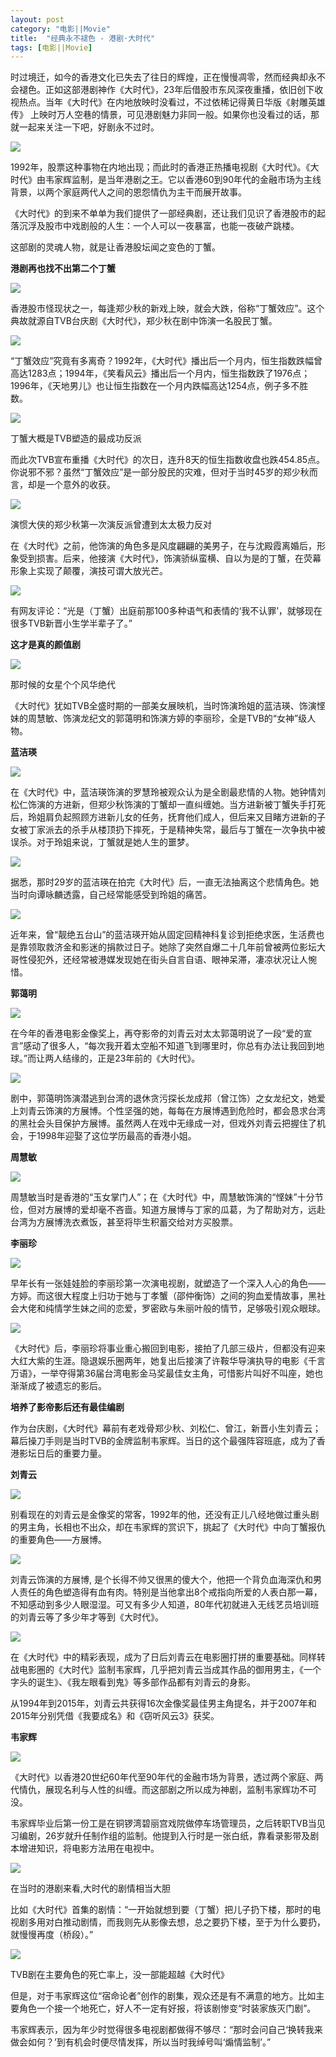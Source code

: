 ```yaml
---
layout: post
category: "电影||Movie"
title:  "经典永不褪色 - 港剧·大时代"
tags: [电影||Movie] 
---
```

 时过境迁，如今的香港文化已失去了往日的辉煌，正在慢慢凋零，然而经典却永不会褪色。正如这部港剧神作《大时代》，23年后借股市东风深夜重播，依旧创下收视热点。当年《大时代》在内地放映时没看过，不过依稀记得黄日华版《射雕英雄传》 上映时万人空巷的情景，可见港剧魅力非同一般。如果你也没看过的话，那就一起来关注一下吧，好剧永不过时。    
<p>
	<strong><img src="http://p2.pstatp.com/large/3547/4522478023" /></strong> 
</p>

<p>
	1992年，股票这种事物在内地出现；而此时的香港正热播电视剧《大时代》。《大时代》由韦家辉监制，是当年港剧之王。它以香港60到90年代的金融市场为主线背景，以两个家庭两代人之间的恩怨情仇为主干而展开故事。
</p>
<p>
	《大时代》的到来不单单为我们提供了一部经典剧，还让我们见识了香港股市的起落沉浮及股市中戏剧般的人生：一个人可以一夜暴富，也能一夜破产跳楼。
</p>
<p>
	这部剧的灵魂人物，就是让香港股坛闻之变色的丁蟹。
</p>
<p>
	<strong>港剧再也找不出第二个丁蟹</strong> 
</p>
<p>
	<img src="http://p3.pstatp.com/large/3547/4522350455" /> 
</p>
<p>
	香港股市怪现状之一，每逢郑少秋的新戏上映，就会大跌，俗称“丁蟹效应”。这个典故就源自TVB台庆剧《大时代》，郑少秋在剧中饰演一名股民丁蟹。
</p>
<p>
	<img src="http://p2.pstatp.com/large/3546/4845924807" /> 
</p>
<p>
	“丁蟹效应”究竟有多离奇？1992年，《大时代》播出后一个月内，恒生指数跌幅曾高达1283点；1994年，《笑看风云》播出后一个月内，恒生指数跌了1976点；1996年，《天地男儿》也让恒生指数在一个月内跌幅高达1254点，例子多不胜数。
</p>
<p>
	<img src="http://p3.pstatp.com/large/3551/3745406676" /> 
</p>
<p>
	丁蟹大概是TVB塑造的最成功反派
</p>
<p>
	而此次TVB宣布重播《大时代》的次日，连升8天的恒生指数收盘也跌454.85点。你说邪不邪？虽然“丁蟹效应”是一部分股民的灾难，但对于当时45岁的郑少秋而言，却是一个意外的收获。
</p>
<p>
	<img src="http://p2.pstatp.com/large/3550/4269222928" /> 
</p>
<p>
	演惯大侠的郑少秋第一次演反派曾遭到太太极力反对
</p>
<p>
	在《大时代》之前，他饰演的角色多是风度翩翩的美男子，在与沈殿霞离婚后，形象受到损害。后来，他接演《大时代》，饰演骄纵蛮横、自以为是的丁蟹，在荧幕形象上实现了颠覆，演技可谓大放光芒。
</p>
<p>
	<img src="http://p2.pstatp.com/large/3546/4845958043" /> 
</p>
<p>
	有网友评论：“光是（丁蟹）出庭前那100多种语气和表情的‘我不认罪’，就够现在很多TVB新晋小生学半辈子了。”
</p>
<p>
	<strong>这才是真的颜值剧</strong> 
</p>
<p>
	<img src="http://p1.pstatp.com/large/3550/4269255733" /> 
</p>
<p>
	那时候的女星个个风华绝代
</p>
<p>
	《大时代》犹如TVB全盛时期的一部美女展映机，当时饰演玲姐的蓝洁瑛、饰演悭妹的周慧敏、饰演龙纪文的郭蔼明和饰演方婷的李丽珍，全是TVB的“女神”级人物。
</p>
<p>
	<strong>蓝洁瑛</strong> 
</p>
<p>
	<img src="http://p2.pstatp.com/large/3551/3745459557" /> 
</p>
<p>
	在《大时代》中，蓝洁瑛饰演的罗慧玲被观众认为是全剧最悲情的人物。她钟情刘松仁饰演的方进新，但郑少秋饰演的丁蟹却一直纠缠她。当方进新被丁蟹失手打死后，玲姐肩负起照顾方进新儿女的任务，抚育他们成人，但后来又目睹方进新的子女被丁家派去的杀手从楼顶扔下摔死，于是精神失常，最后与丁蟹在一次争执中被误杀。对于玲姐来说，丁蟹就是她人生的噩梦。
</p>
<p>
	<img src="http://p3.pstatp.com/large/3544/5420708964" /> 
</p>
<p>
	据悉，那时29岁的蓝洁瑛在拍完《大时代》后，一直无法抽离这个悲情角色。她当时向谭咏麟透露，自己经常能感受到玲姐的痛苦。
</p>
<p>
	<img src="http://p2.pstatp.com/large/3548/4491759980" /> 
</p>
<p>
	近年来，曾“靓绝五台山”的蓝洁瑛开始从固定回精神科复诊到拒绝求医，生活费也是靠领取救济金和影迷的捐款过日子。她除了突然自爆二十几年前曾被两位影坛大哥性侵犯外，还经常被港媒发现她在街头自言自语、眼神呆滞，凄凉状况让人惋惜。
</p>
<p>
	<strong>郭蔼明</strong> 
</p>
<p>
	<img src="http://p2.pstatp.com/large/3544/5420783023" /> 
</p>
<p>
	在今年的香港电影金像奖上，再夺影帝的刘青云对太太郭蔼明说了一段“爱的宣言”感动了很多人，“每次我开着太空船不知道飞到哪里时，你总有办法让我回到地球。”而让两人结缘的，正是23年前的《大时代》。
</p>
<p>
	<img src="http://p3.pstatp.com/large/3550/4269371868" /> 
</p>
<p>
	剧中，郭蔼明饰演潜逃到台湾的退休贪污探长龙成邦（曾江饰）之女龙纪文，她爱上刘青云饰演的方展博。个性坚强的她，每每在方展博遇到危险时，都会恳求台湾的黑社会头目保护方展博。虽然两人在戏中无缘成一对，但戏外刘青云把握住了机会，于1998年迎娶了这位学历最高的香港小姐。
</p>
<p>
	<strong>周慧敏</strong> 
</p>
<p>
	<img src="http://p2.pstatp.com/large/3548/4491921106" /> 
</p>
<p>
	周慧敏当时是香港的“玉女掌门人”；在《大时代》中，周慧敏饰演的“悭妹”十分节俭，但对方展博的爱却毫不吝啬。知道方展博与丁家的瓜葛，为了帮助对方，远赴台湾为方展博洗衣煮饭，甚至将毕生积蓄交给对方买股票。
</p>
<p>
	<strong>李丽珍</strong> 
</p>
<p>
	<img src="http://p3.pstatp.com/large/3544/5420841418" /> 
</p>
<p>
	早年长有一张娃娃脸的李丽珍第一次演电视剧，就塑造了一个深入人心的角色——方婷。而这很大程度上归功于她与丁孝蟹（邵仲衡饰）之间的狗血爱情故事，黑社会大佬和纯情学生妹之间的恋爱，罗密欧与朱丽叶般的情节，足够吸引观众眼球。
</p>
<p>
	<img src="http://p2.pstatp.com/large/3551/3745502789" /> 
</p>
<p>
	《大时代》后，李丽珍将事业重心搬回到电影，接拍了几部三级片，但都没有迎来大红大紫的生涯。隐退娱乐圈两年，她复出后接演了许鞍华导演执导的电影《千言万语》，一举夺得第36届台湾电影金马奖最佳女主角，可惜影片叫好不叫座，她也渐渐成了被遗忘的影后。
</p>
<p>
	<strong>培养了影帝影后还有最佳编剧</strong> 
</p>
<p>
	作为台庆剧，《大时代》幕前有老戏骨郑少秋、刘松仁、曾江，新晋小生刘青云；幕后操刀手则是当时TVB的金牌监制韦家辉。当日的这个最强阵容班底，成为了香港影坛日后的重要力量。
</p>
<p>
	<strong>刘青云</strong> 
</p>
<p>
	<img src="http://p3.pstatp.com/large/3544/5420990866" /> 
</p>
<p>
	别看现在的刘青云是金像奖的常客，1992年的他，还没有正儿八经地做过重头剧的男主角，长相也不出众，却在韦家辉的赏识下，挑起了《大时代》中向丁蟹报仇的重要角色——方展博。
</p>
<p>
	<img src="http://p3.pstatp.com/large/3551/3745530336" /> 
</p>
<p>
	刘青云饰演的方展博, 是个长得不帅又很黑的傻大个，他把一个背负血海深仇和男人责任的角色塑造得有血有肉。特别是当他拿出8个戒指向所爱的人表白那一幕，不知感动到多少人眼湿湿。可又有多少人知道，80年代初就进入无线艺员培训班的刘青云等了多少年才等到《大时代》。
</p>
<p>
	<img src="http://p2.pstatp.com/large/3551/3745578485" /> 
</p>
<p>
	在《大时代》中的精彩表现，成为了日后刘青云在电影圈打拼的重要基础。同样转战电影圈的《大时代》监制韦家辉，几乎把刘青云当成其作品的御用男主，《一个字头的诞生》、《我左眼看到鬼》等多部作品都有刘青云的身影。
</p>
<p>
	从1994年到2015年，刘青云共获得16次金像奖最佳男主角提名，并于2007年和2015年分别凭借《我要成名》和《窃听风云3》获奖。
</p>
<p>
	<strong>韦家辉</strong> 
</p>
<p>
	<img src="http://p2.pstatp.com/large/3544/5420889547" /> 
</p>
<p>
	《大时代》以香港20世纪60年代至90年代的金融市场为背景，透过两个家庭、两代情仇，展现名利与人性的纠缠。而这部剧之所以成为神剧，监制韦家辉功不可没。
</p>
<p>
	韦家辉毕业后第一份工是在铜锣湾碧丽宫戏院做停车场管理员，之后转职TVB当见习编剧，26岁就升任制作组的监制。他提到入行时是一张白纸，靠看录影带及剧本增进知识，将电影方法用在电视中。
</p>
<p>
	<img src="http://p3.pstatp.com/large/3548/4492024323" /> 
</p>
<p>
	在当时的港剧来看,大时代的剧情相当大胆
</p>
<p>
	比如《大时代》首集的剧情：“一开始就想到要（丁蟹）把儿子扔下楼，那时的电视剧多用对白推动剧情，而我则先从影像去想，总之要扔下楼，至于为什么要扔，就慢慢再度（桥段）。”
</p>
<p>
	<img src="http://p2.pstatp.com/large/3548/4492071552" /> 
</p>
<p>
	TVB剧在主要角色的死亡率上，没一部能超越《大时代》
</p>
<p>
	但是，对于韦家辉这位“宿命论者”创作的剧集，观众还是有不满意的地方。比如主要角色一个接一个地死亡，好人不一定有好报，将该剧惨变“时装家族灭门剧”。
</p>
<p>
	韦家辉表示，因为年少时觉得很多电视剧都做得不够尽：“那时会问自己‘换转我来做会如何？’到有机会时便尽情发挥，所以当时我绰号叫‘煽情监制’。”
</p>

